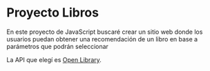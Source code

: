 # Proyecto Libros

En este proyecto de JavaScript buscaré crear un sitio web donde los usuarios puedan obtener una recomendación de un libro en base a parámetros que podrán seleccionar

La API que elegí es [Open Library](https://openlibrary.org/).